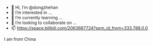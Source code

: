 - 👋 Hi, I’m @dongzhehan
- 👀 I’m interested in ...
- 🌱 I’m currently learning ...
- 💞️ I’m looking to collaborate on ...
- 📫 https://space.bilibili.com/2063667724?spm_id_from=333.788.0.0

<!---
dongzhehan/dongzhehan is a ✨ special ✨ repository because its `README.md` (this file) appears on your GitHub profile.
You can click the Preview link to take a look at your changes.
--->
I am from China

